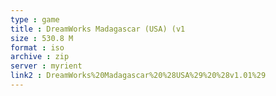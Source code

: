 ```yaml
---
type : game
title : DreamWorks Madagascar (USA) (v1
size : 530.8 M
format : iso
archive : zip
server : myrient
link2 : DreamWorks%20Madagascar%20%28USA%29%20%28v1.01%29
---
```

